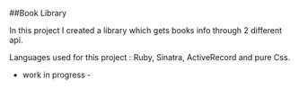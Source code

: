 
##Book Library

In this project I created a library which gets books info through 2 different api. 

Languages used for this project : Ruby, Sinatra, ActiveRecord and pure Css.


 - work in progress -
